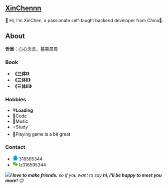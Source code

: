 ## [XinChennn](https://www.ixinjiu.cn)

👋 Hi, I'm XinChen, a passionate self-taught backend developer from China🚀.

## About

 **忻辰**：心心念念，暮暮晨晨
 
### Book

 - **《三体I》** 
 - **《三体II》**
 - **《三体III》**

### Hobbies

 - 💗**Loading**
 - 🍓Code
 - 🎵Music 
 - ⭐️Study
 - 🤗Playing game is a bit great

### Contact
 - <img src="https://github.com/XinChennn/XinChennn/blob/main/assets/qq.svg" width="16"> 316595344
 - <img src="https://github.com/XinChennn/XinChennn/blob/main/assets/weChat.svg" width="16"> lz316595344

<img src="https://media.giphy.com/media/LnQjpWaON8nhr21vNW/giphy.gif" width="60"><em><b>I love to make friends.</b> so if you want to say <b>hi, I'll be happy to meet you more!</b> 😊</em>
